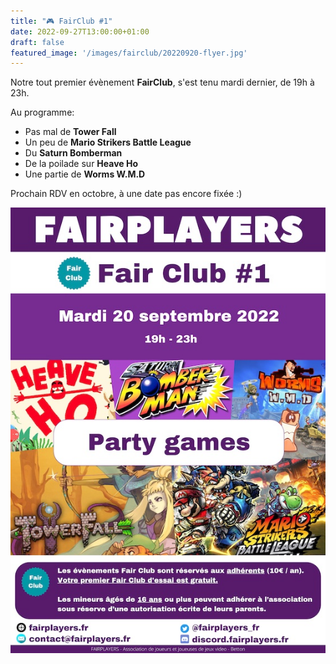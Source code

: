 ```yaml
---
title: "🎮 FairClub #1"
date: 2022-09-27T13:00:00+01:00
draft: false
featured_image: '/images/fairclub/20220920-flyer.jpg'
---
```


Notre tout premier évènement **FairClub**, s'est tenu mardi dernier, de 19h à 23h.

Au programme:

- Pas mal de **Tower Fall**
- Un peu de **Mario Strikers Battle League**
- Du **Saturn Bomberman**
- De la poilade sur **Heave Ho**
- Une partie de **Worms W.M.D**

Prochain RDV en octobre, à une date pas encore fixée :)

![Flyer](/images/fairclub/20220920-flyer.jpg)
